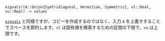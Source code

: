 ```
eigvals!(A::Union{SymTridiagonal, Hermitian, Symmetric}, vl::Real, vu::Real) -> values
```

[`eigvals`](@ref) と同様ですが、コピーを作成するのではなく、入力 `A` を上書きすることでスペースを節約します。`vl` は固有値を検索するための区間の下限で、`vu` は上限です。
